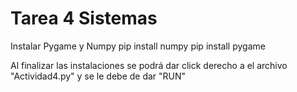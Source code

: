 ﻿# Tarea 4 Sistemas
Instalar Pygame y Numpy
pip install numpy
pip install pygame

Al finalizar las instalaciones se podrá dar click derecho a el archivo "Actividad4.py" y se le debe de dar "RUN" 
